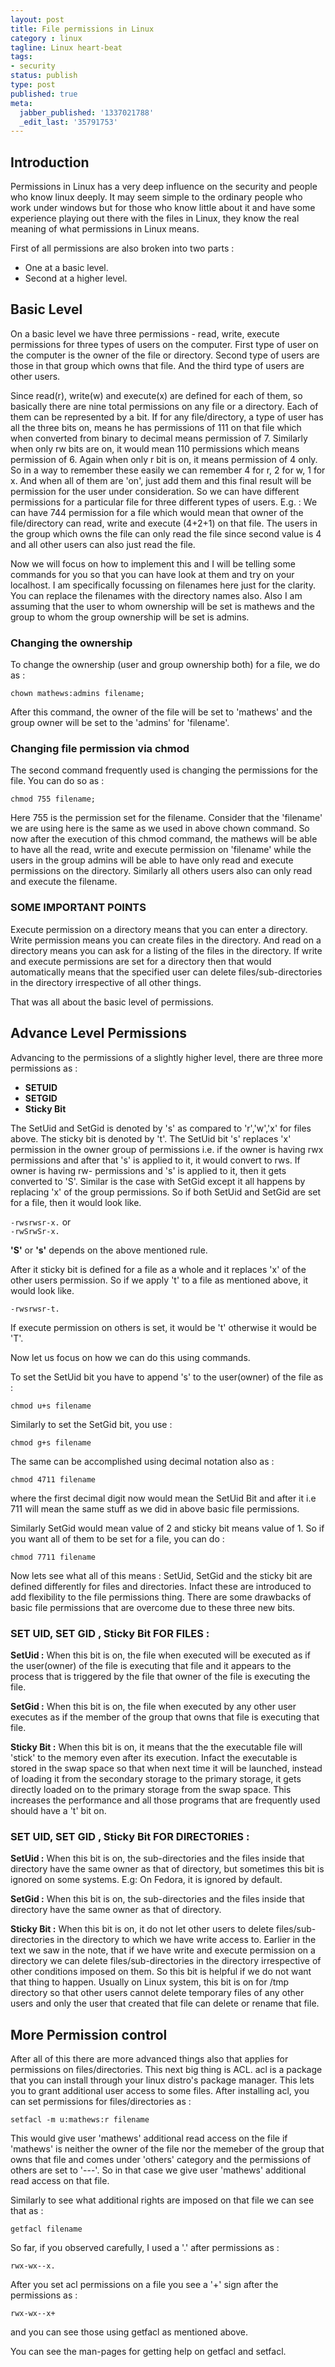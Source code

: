 ```yaml
---
layout: post
title: File permissions in Linux
category : linux
tagline: Linux heart-beat
tags:
- security
status: publish
type: post
published: true
meta:
  jabber_published: '1337021788'
  _edit_last: '35791753'
---
```

## Introduction 
Permissions in Linux has a very deep influence on the security and people who know linux deeply. It may seem simple to the ordinary people who work under windows but for those who know little about it and have some experience playing out there with the files in Linux, they know the real meaning of what permissions in Linux means.
 

First of all permissions are also broken into two parts :
- One at a basic level. 
- Second at a higher level. 
 
## Basic Level
On a basic level we have three permissions - read, write, execute permissions for three types of users on the computer.
First type of user on the computer is the owner of the file or directory. Second type of users are those in that group which owns that file. And the third type of users are other users.
  
Since read(r), write(w) and execute(x) are defined for each of them, so basically there are nine total permissions on any file or a directory. Each of them can be represented by a bit. 
If for any file/directory, a type of user has all the three bits on, means he has permissions of 111 on that file which when converted from binary to decimal means permission of 7. Similarly when only rw bits are on, it would mean 110 permissions which means permission of 6. Again when only r bit is on, it means permission of 4 only. So in a way to remember these easily we can remember 4 for r, 2 for w, 1 for x. And when all of them are 'on', just add them and this final result will be permission for the user under consideration. 
So we can have different permissions for a particular file for three different types of users. E.g. : We can have 744 permission for a file which would mean that owner of the file/directory can read, write and execute (4+2+1) on that file. The users in the group which owns the file can only read the file since second value is 4 and all other users can also just read the file.
  
Now we will focus on how to implement this and I will be telling some commands for you so that you can have look at them and try on your localhost.
I am specifically focussing on filenames here just for the clarity. You can replace the filenames with the directory names also. Also I am assuming that the user to whom ownership will be set is mathews and the group to whom the group ownership will be set is admins.

### Changing the ownership  
To change the ownership (user and group ownership both) for a file, we do as :
  
`chown mathews:admins filename;`
 
After this command, the owner of the file will be set to 'mathews' and the group owner will be set to the 'admins' for 'filename'.
  
### Changing file permission via chmod
The second command frequently used is changing the permissions for the file. You can do so as :
  
`chmod 755 filename;`
 
Here 755 is the permission set for the filename. Consider that the 'filename' we are using here is the same as we used in above chown command. So now after the execution of this chmod command, the mathews will be able to have all the read, write and execute permission on 'filename' while the users in the group admins will be able to have only read and execute permissions on the directory. Similarly all others users also can only read and execute the filename.
  
### SOME IMPORTANT POINTS 
Execute permission on a directory means that you can enter a directory. Write permission means you can create files in the directory. And read on a directory means you can ask for a listing of the files in the directory.
If write and execute permissions are set for a directory then that would automatically means that the specified user can delete files/sub-directories in the directory irrespective of all other things.
 
That was all about the basic level of permissions.
  
## Advance Level Permissions
Advancing to the permissions of a slightly higher level, there are three more permissions as :  
- **SETUID**
- **SETGID**
- **Sticky Bit**
 
The SetUid and SetGid is denoted by 's' as compared to 'r','w','x' for files above. The sticky bit is denoted by 't'.
The SetUid bit 's' replaces 'x' permission in the owner group of permissions i.e. if the owner is having rwx permissions and after that 's' is applied to it, it would convert to rws. If owner is having rw- permissions and 's' is applied to it, then it gets converted to 'S'.
Similar is the case with SetGid except it all happens by replacing 'x' of the group permissions. So if both SetUid and SetGid are set for a file, then it would look like.
  
`-rwsrwsr-x.` 
 or  
`-rwSrwSr-x.`
  
**'S'** or **'s'** depends on the above mentioned rule.
  
After it sticky bit is defined for a file as a whole and it replaces 'x' of the other users permission. So if we apply 't' to a file as mentioned above, it would look like.
  
`-rwsrwsr-t.`
  
If execute permission on others is set, it would be 't' otherwise it would be 'T'.
  
Now let us focus on how we can do this using commands.

To set the SetUid bit you have to append 's' to the user(owner) of the file as :
 
`chmod u+s filename`
   
Similarly to set the SetGid bit, you use :
   
`chmod g+s filename`
 
The same can be accomplished using decimal notation also as :
   
`chmod 4711 filename`
 
where the first decimal digit now would mean the SetUid Bit and after it i.e 711 will mean the same stuff as we did in above basic file permissions.
  
Similarly SetGid would mean value of 2 and sticky bit means value of 1. So if you want all of them to be set for a file, you can do :
   
`chmod 7711 filename`
   
Now lets see what all of this means : 
SetUid, SetGid and the sticky bit are defined differently for files and directories. Infact these are introduced to add flexibility to the file permissions thing. There are some drawbacks of basic file permissions that are overcome due to these three new bits.
 
### SET UID, SET GID , Sticky Bit FOR FILES :
  
**SetUid :** When this bit is on, the file when executed will be executed as if the user(owner) of the file is executing that file and it appears to the process that is triggered by the file that owner of the file is executing the file.

**SetGid :** When this bit is on, the file when executed by any other user executes as if the member of the group that owns that file is executing that file. 

**Sticky Bit :** When this bit is on, it means that the the executable file will 'stick' to the memory even after its execution. Infact the executable is stored in the swap space so that when next time it will be launched, instead of loading it from the secondary storage to the primary storage, it gets directly loaded on to the primary storage from the swap space. This increases the performance and all those programs that are frequently used should have a 't' bit on. 
 
### SET UID, SET GID , Sticky Bit FOR DIRECTORIES : 
  
**SetUid :** When this bit is on, the sub-directories and the files inside that directory have the same owner as that of directory, but sometimes this bit is ignored on some systems. E.g: On Fedora, it is ignored by default.

**SetGid :** When this bit is on, the sub-directories and the files inside that directory have the same owner as that of directory.

**Sticky Bit :** When this bit is on, it do not let other users to delete files/sub-directories in the directory to which we have write access to. Earlier in the text we saw in the note, that if we have write and execute permission on a directory we can delete files/sub-directories in the directory irrespective of other conditions imposed on them. So this bit is helpful if we do not want that thing to happen. Usually on Linux system, this bit is on for /tmp directory so that other users cannot delete temporary files of any other users and only the user that created that file can delete or rename that file.
  
## More Permission control 
After all of this there are more advanced things also that applies for permissions on files/directories. This next big thing is ACL. acl is a package that you can install through your linux distro's package manager. This lets you to grant additional user access to some files.
After installing acl, you can set permissions for files/directories as :
  
`setfacl -m u:mathews:r filename`
 
This would give user 'mathews' additional read access on the file if 'mathews' is neither the owner of the file nor the memeber of the group that owns that file and comes under 'others' category and the permissions of others are set to '---'. So in that case we give user 'mathews' additional read access on that file.
  
Similarly to see what additional rights are imposed on that file we can see that as :
   
`getfacl filename`
 
So far, if you observed carefully, I used a '.' after permissions as :
 
`rwx-wx--x.`
  
After you set acl permissions on a file you see a '+' sign after the permissions as :
  
`rwx-wx--x+`

and you can see those using getfacl as mentioned above.
  
You can see the man-pages for getting help on getfacl and setfacl.
 
